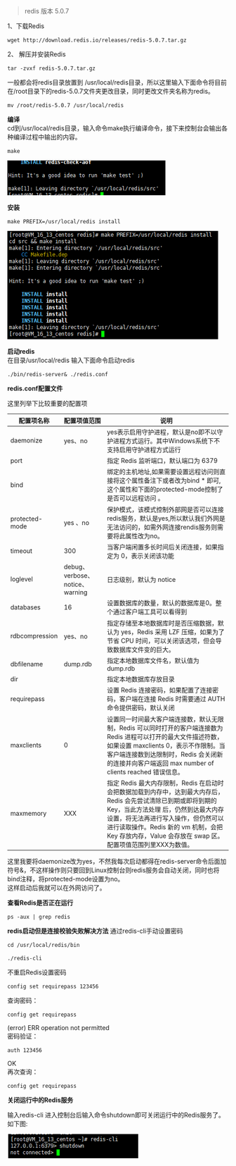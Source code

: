 > redis 版本 5.0.7

1、下载Redis

```
wget http://download.redis.io/releases/redis-5.0.7.tar.gz
```

2、 解压并安装Redis

```
tar -zvxf redis-5.0.7.tar.gz
```

一般都会将redis目录放置到 /usr/local/redis目录，所以这里输入下面命令将目前在/root目录下的redis-5.0.7文件夹更改目录，同时更改文件夹名称为redis。

```
mv /root/redis-5.0.7 /usr/local/redis
```

**编译**  
cd到/usr/local/redis目录，输入命令make执行编译命令，接下来控制台会输出各种编译过程中输出的内容。

```
make
```

![](../../images/linux/redis/redis1.png)

**安装**

```
make PREFIX=/usr/local/redis install
```

![](../../images/linux/redis/redis2.png)

**启动redis**  
在目录/usr/local/redis 输入下面命令启动redis

```
./bin/redis-server& ./redis.conf
```

**redis.conf配置文件**

这里列举下比较重要的配置项

| 配置项名称          | 配置项值范围                       | 说明                                                                                                                                                                             |
|----------------|------------------------------|--------------------------------------------------------------------------------------------------------------------------------------------------------------------------------|
| daemonize      | yes、no                       | yes表示启用守护进程，默认是no即不以守护进程方式运行。其中Windows系统下不支持启用守护进程方式运行                                                                                                                         |
| port           |                              | 指定 Redis 监听端口，默认端口为 6379                                                                                                                                                       |
| bind           |                              | 绑定的主机地址,如果需要设置远程访问则直接将这个属性备注下或者改为bind * 即可,这个属性和下面的protected-mode控制了是否可以远程访问 。                                                                                                 |
| protected-mode | yes 、no                      | 保护模式，该模式控制外部网是否可以连接redis服务，默认是yes,所以默认我们外网是无法访问的，如需外网连接rendis服务则需要将此属性改为no。                                                                                                    |
| timeout        | 300                          | 当客户端闲置多长时间后关闭连接，如果指定为 0，表示关闭该功能                                                                                                                                                |
| loglevel       | debug、verbose、notice、warning | 日志级别，默认为 notice                                                                                                                                                                |
| databases      | 16                           | 设置数据库的数量，默认的数据库是0。整个通过客户端工具可以看得到                                                                                                                                               |
| rdbcompression | yes、no                       | 指定存储至本地数据库时是否压缩数据，默认为 yes，Redis 采用 LZF 压缩，如果为了节省 CPU 时间，可以关闭该选项，但会导致数据库文件变的巨大。                                                                                                 |
| dbfilename     | dump.rdb                     | 指定本地数据库文件名，默认值为 dump.rdb                                                                                                                                                       |
| dir	           |                              | 指定本地数据库存放目录                                                                                                                                                                    |
| requirepass    |                              | 设置 Redis 连接密码，如果配置了连接密码，客户端在连接 Redis 时需要通过 AUTH <password> 命令提供密码，默认关闭                                                                                                         |
| maxclients     | 0                            | 设置同一时间最大客户端连接数，默认无限制，Redis 可以同时打开的客户端连接数为 Redis 进程可以打开的最大文件描述符数，如果设置 maxclients 0，表示不作限制。当客户端连接数到达限制时，Redis 会关闭新的连接并向客户端返回 max number of clients reached 错误信息。                 |
| maxmemory      | XXX <bytes>                  | 指定 Redis 最大内存限制，Redis 在启动时会把数据加载到内存中，达到最大内存后，Redis 会先尝试清除已到期或即将到期的 Key，当此方法处理 后，仍然到达最大内存设置，将无法再进行写入操作，但仍然可以进行读取操作。Redis 新的 vm 机制，会把 Key 存放内存，Value 会存放在 swap 区。配置项值范围列里XXX为数值。 |

这里我要将daemonize改为yes，不然我每次启动都得在redis-server命令后面加符号&，不这样操作则只要回到Linux控制台则redis服务会自动关闭，同时也将bind注释，将protected-mode设置为no。  
这样启动后我就可以在外网访问了。

**查看Redis是否正在运行**

```
ps -aux | grep redis
```

**redis启动但是连接校验失败解决方法**
通过redis-cli手动设置密码

```shell
cd /usr/local/redis/bin
```
```shell
./redis-cli
```
不重启Redis设置密码
```shell
config set requirepass 123456
```
查询密码：
```shell
config get requirepass
```
(error) ERR operation not permitted  
密码验证：
```shell
auth 123456
```
OK  
再次查询：
```shell
config get requirepass
```

**关闭运行中的Redis服务**

输入redis-cli 进入控制台后输入命令shutdown即可关闭运行中的Redis服务了。如下图:

![](../../images/linux/redis/redis3.png)